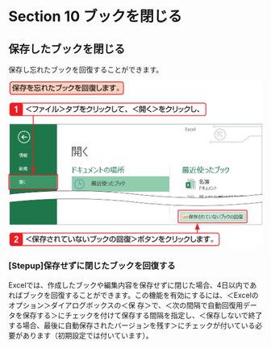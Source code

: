 # Section 10 ブックを閉じる

## 保存したブックを閉じる

保存し忘れたブックを回復することができます。

![](005.png)

### [Stepup]保存せずに閉じたブックを回復する

Excelでは、作成したブックや編集内容を保存せずに閉じた場合、4日以内であればブックを回復することができます。この機能を有効にするには、＜Excelのオプション＞ダイアログボックスの＜保
存＞で、＜次の間隔で自動回復用データを保存する＞にチェックを付けて保存する間隔を指定し、＜保存しないで終了する場合、最後に自動保存されたバージョンを残す＞にチェックが付いている必要があります（初期設定では付いています）。



